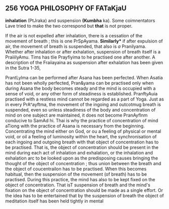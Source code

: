 ## **256 YOGA PHILOSOPHY OF FATaKjaU**

**inhalation** (PtJraka) and suspension **(Kumbha** ka). Some coimnentators Lave tried to make the two correspond but **that** is not proper.

If the air is not expelled after inhalation, there is a cessation of the movement of breath ; this is one PrSpAyama. **Similarly\*** if after expulsion of air, the movement of breath is suspended, that also is *a* Pranilyama. Whether after inhalation or after exhalation, suspension of breath itself is a PraiiilyAmu. Tims has tlie Prayfiyima to he practised one after another. A description of the Fraiiayaina as suspension after exhalation has been given in the Sutra 1-35,

PrantLylma can be performed after Asana has been perfected. When Asatia has not been wholly perfected, Pran&yama can be practised only when during Asana the body becomes steady and the mind is occupied with a sense of void, or any other form of steadiness is established. PranftyAuia practised with a restless mind cannot be regarded as a part of Yoga. Just as in every PrA^ayftma, the movement of the ingoing and outcotmug breath is suspended, even so unless steadiness of the body and concentration of mind on one subject are maintained, it does not become PranAyflnm conducive to SamAd hi. Thai is why the practice of concentration of mind aTiong with the practice of Asana is necessary from the beginning. Concentrating the mind either on God, or ou a feeling of physical or mental void, or oil a feeling of luminosity within the heart, the synchronisation of each ingoing and outgoing breath with that object of concentration has to be practised. That is, the object of concentration should be present in the mind during each act of inhalation and exhalation, or the inhalation and exhalation arc to be looked upon as the predisposing causes bringing the thought of the object of concentration ; thus union between the breath and the object of coucentrailon has to be practised. When this becomes habitual, then the suspension of the movement (of breath) has to be practised. During this practice, the mind has also to be kept fixed on the object of concentration. That isT suspension of breath and the mind's fixation on the object of concentration should be made as a single effort. Or the idea has to be entertained that by the suspension of breath the object of meditation itself has been held tightly in mental